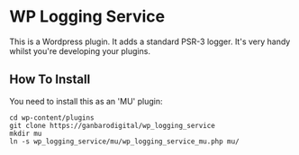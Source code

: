 # WP Logging Service

This is a Wordpress plugin. It adds a standard PSR-3 logger. It's very handy whilst you're developing your plugins.

## How To Install

You need to install this as an 'MU' plugin:

	cd wp-content/plugins
	git clone https://ganbarodigital/wp_logging_service
	mkdir mu
	ln -s wp_logging_service/mu/wp_logging_service_mu.php mu/